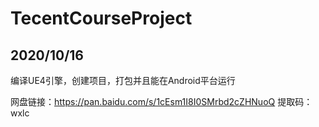 # TecentCourseProject

## 2020/10/16

编译UE4引擎，创建项目，打包并且能在Android平台运行

网盘链接：https://pan.baidu.com/s/1cEsm1I8I0SMrbd2cZHNuoQ 
提取码：wxlc 
